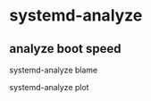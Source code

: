 systemd-analyze
========================

## analyze boot speed

systemd-analyze blame

systemd-analyze plot 